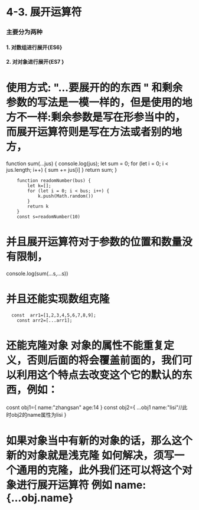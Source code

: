 # 4-3. 展开运算符

### 主要分为两种
#### 1. 对数组进行展开{ES6}
#### 2. 对对象进行展开{ES7 }

# 使用方式:  "...要展开的的东西 "  和剩余参数的写法是一模一样的，但是使用的地方不一样:剩余参数是写在形参当中的，而展开运算符则是写在方法或者别的地方，

function sum(...jus) {
            console.log(jus); 
            let sum = 0;
            for (let i = 0; i < jus.length; i++) {
                sum += jus[i]
            }
            return sum;
        }

        function readomNumber(bus) {
            let k=[];
            for (let i = 0; i < bus; i++) {
                k.push(Math.random())
            }
            return k
        }
        const s=readomNumber(10)


# 并且展开运算符对于参数的位置和数量没有限制，

  console.log(sum(...s,...s))

# 并且还能实现数组克隆
      const  arr1=[1,2,3,4,5,6,7,8,9];
        const arr2=[...arr1];

# 还能克隆对象 对象的属性不能重复定义，否则后面的将会覆盖前面的，我们可以利用这个特点去改变这个它的默认的东西，例如：
  cosnt obj1={
      name:"zhangsan"
      age:14
  }
  const obj2={
      ...obj1
      name:"lisi"//此时obj2的name属性为lisi
  }

  # 如果对象当中有新的对象的话，那么这个新的对象就是浅克隆 如何解决，须写一个通用的克隆，此外我们还可以将这个对象进行展开运算符 例如 name:{...obj.name}